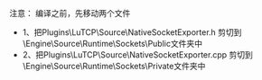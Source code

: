 
注意：
编译之前，先移动两个文件
* 1、把Plugins\LuTCP\Source\NativeSocketExporter.h 剪切到 \Engine\Source\Runtime\Sockets\Public文件夹中
* 2、把Plugins\LuTCP\Source\NativeSocketExporter.cpp 剪切到 \Engine\Source\Runtime\Sockets\Private文件夹中




